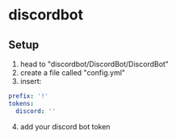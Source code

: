 # discordbot

## Setup
1. head to "discordbot/DiscordBot/DiscordBot"
2. create a file called "config.yml"
3. insert:
```yml
prefix: '!'
tokens:
  discord: ''
```
4. add your discord bot token